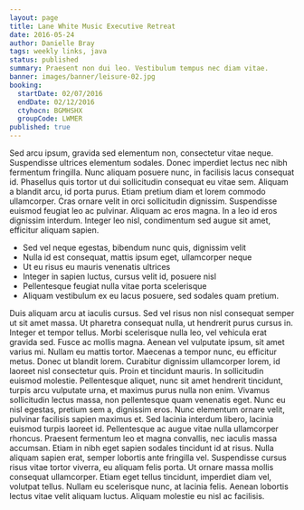 ```yaml
---
layout: page
title: Lane White Music Executive Retreat
date: 2016-05-24
author: Danielle Bray
tags: weekly links, java
status: published
summary: Praesent non dui leo. Vestibulum tempus nec diam vitae.
banner: images/banner/leisure-02.jpg
booking:
  startDate: 02/07/2016
  endDate: 02/12/2016
  ctyhocn: BGMHSHX
  groupCode: LWMER
published: true
---
```

Sed arcu ipsum, gravida sed elementum non, consectetur vitae neque. Suspendisse ultrices elementum sodales. Donec imperdiet lectus nec nibh fermentum fringilla. Nunc aliquam posuere nunc, in facilisis lacus consequat id. Phasellus quis tortor ut dui sollicitudin consequat eu vitae sem. Aliquam a blandit arcu, id porta purus. Etiam pretium diam et lorem commodo ullamcorper. Cras ornare velit in orci sollicitudin dignissim. Suspendisse euismod feugiat leo ac pulvinar. Aliquam ac eros magna. In a leo id eros dignissim interdum. Integer leo nisl, condimentum sed augue sit amet, efficitur aliquam sapien.

* Sed vel neque egestas, bibendum nunc quis, dignissim velit
* Nulla id est consequat, mattis ipsum eget, ullamcorper neque
* Ut eu risus eu mauris venenatis ultrices
* Integer in sapien luctus, cursus velit id, posuere nisl
* Pellentesque feugiat nulla vitae porta scelerisque
* Aliquam vestibulum ex eu lacus posuere, sed sodales quam pretium.

Duis aliquam arcu at iaculis cursus. Sed vel risus non nisl consequat semper ut sit amet massa. Ut pharetra consequat nulla, ut hendrerit purus cursus in. Integer et tempor tellus. Morbi scelerisque nulla leo, vel vehicula erat gravida sed. Fusce ac mollis magna. Aenean vel vulputate ipsum, sit amet varius mi. Nullam eu mattis tortor. Maecenas a tempor nunc, eu efficitur metus. Donec ut blandit lorem. Curabitur dignissim ullamcorper lorem, id laoreet nisl consectetur quis. Proin et tincidunt mauris. In sollicitudin euismod molestie. Pellentesque aliquet, nunc sit amet hendrerit tincidunt, turpis arcu vulputate urna, et maximus purus nulla non enim. Vivamus sollicitudin lectus massa, non pellentesque quam venenatis eget. Nunc eu nisl egestas, pretium sem a, dignissim eros.
Nunc elementum ornare velit, pulvinar facilisis sapien maximus et. Sed lacinia interdum libero, lacinia euismod turpis laoreet id. Pellentesque ac augue vitae nulla ullamcorper rhoncus. Praesent fermentum leo et magna convallis, nec iaculis massa accumsan. Etiam in nibh eget sapien sodales tincidunt id at risus. Nulla aliquam sapien erat, semper lobortis ante fringilla vel. Suspendisse cursus risus vitae tortor viverra, eu aliquam felis porta. Ut ornare massa mollis consequat ullamcorper. Etiam eget tellus tincidunt, imperdiet diam vel, volutpat tellus. Nullam eu scelerisque nunc, at lacinia felis. Aenean lobortis lectus vitae velit aliquam luctus. Aliquam molestie eu nisl ac facilisis.
